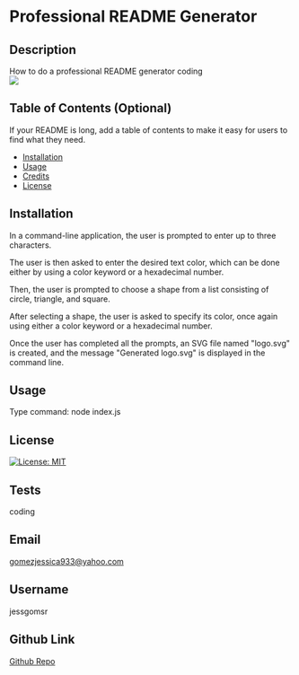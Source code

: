 # Professional README Generator
  

  ## Description
  How to do a professional README generator coding 
  <br>
<img src="Professional Read-Me video.gif"><br>

## Table of Contents (Optional)
  
  If your README is long, add a table of contents to make it easy for users to find what they need.
  
  - [Installation](#installation)
  - [Usage](#usage)
  - [Credits](#credits)
  - [License](#license)
  
  ## Installation
In a command-line application, the user is prompted to enter up to three characters.

The user is then asked to enter the desired text color, which can be done either by using a color keyword or a hexadecimal number.

Then, the user is prompted to choose a shape from a list consisting of circle, triangle, and square.

After selecting a shape, the user is asked to specify its color, once again using either a color keyword or a hexadecimal number.

Once the user has completed all the prompts, an SVG file named "logo.svg" is created, and the message "Generated logo.svg" is displayed in the command line.
  
  ## Usage
  
  Type command: node index.js 

  
 
  
  ## License
  
  [![License: MIT](https://img.shields.io/badge/License-MIT-yellow.svg)](https://opensource.org/licenses/MIT)

    

  ## Tests
  coding
  ## Email
  gomezjessica933@yahoo.com
  ## Username
  jessgomsr
  ## Github Link 
  <a href="https://github.com/jessgom89/Module-9-Professional-Read-Me-Generator-"> Github Repo</a>
  